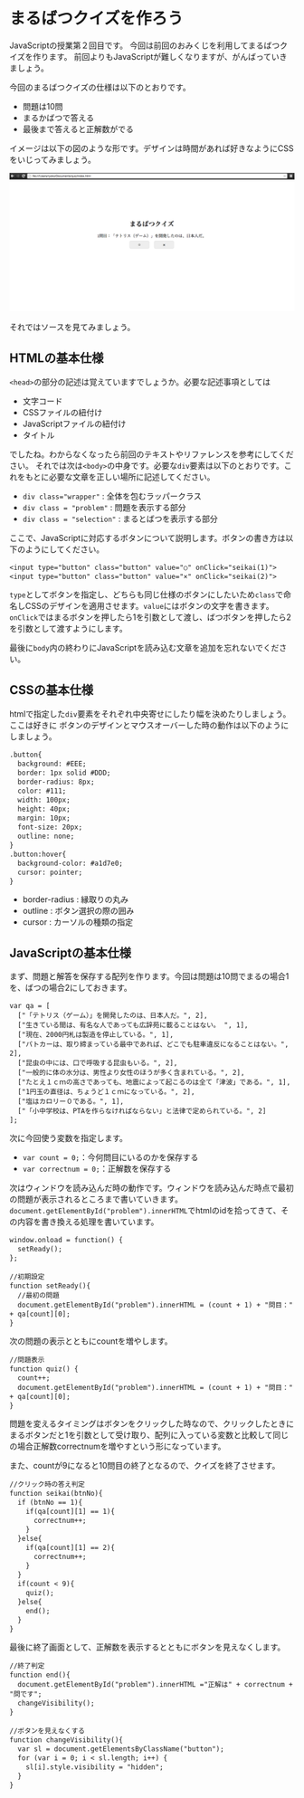 # まるばつクイズを作ろう

JavaScriptの授業第２回目です。
今回は前回のおみくじを利用してまるばつクイズを作ります。
前回よりもJavaScriptが難しくなりますが、がんばっていきましょう。

今回のまるばつクイズの仕様は以下のとおりです。

* 問題は10問
* まるかばつで答える
* 最後まで答えると正解数がでる

イメージは以下の図のような形です。デザインは時間があれば好きなようにCSSをいじってみましょう。

![Screenshot](images/1.png)


それではソースを見てみましょう。

## HTMLの基本仕様
`<head>`の部分の記述は覚えていますでしょうか。必要な記述事項としては

* 文字コード
* CSSファイルの紐付け
* JavaScriptファイルの紐付け
* タイトル

でしたね。わからなくなったら前回のテキストやリファレンスを参考にしてください。
それでは次は`<body>`の中身です。必要な`div`要素は以下のとおりです。これをもとに必要な文章を正しい場所に記述してください。

* `div class="wrapper"` : 全体を包むラッパークラス
* `div class = "problem"` : 問題を表示する部分
* `div class = "selection"` : まるとばつを表示する部分

ここで、JavaScriptに対応するボタンについて説明します。ボタンの書き方は以下のようにしてください。

```
<input type="button" class="button" value="○" onClick="seikai(1)">
<input type="button" class="button" value="×" onClick="seikai(2)">
```
`type`としてボタンを指定し、どちらも同じ仕様のボタンにしたいため`class`で命名しCSSのデザインを適用させます。`value`にはボタンの文字を書きます。`onClick`ではまるボタンを押したら1を引数として渡し、ばつボタンを押したら2を引数として渡すようにします。

最後に`body`内の終わりにJavaScriptを読み込む文章を追加を忘れないでください。


## CSSの基本仕様

htmlで指定した`div`要素をそれぞれ中央寄せにしたり幅を決めたりしましょう。ここは好きに
ボタンのデザインとマウスオーバーした時の動作は以下のようにしましょう。

```
.button{
  background: #EEE;
  border: 1px solid #DDD;
  border-radius: 8px;
  color: #111;
  width: 100px;
  height: 40px;
  margin: 10px;
  font-size: 20px;
  outline: none;
}
.button:hover{
  background-color: #a1d7e0;
  cursor: pointer;
}

```
* border-radius : 縁取りの丸み
* outline : ボタン選択の際の囲み
* cursor : カーソルの種類の指定

## JavaScriptの基本仕様
まず、問題と解答を保存する配列を作ります。今回は問題は10問でまるの場合1を、ばつの場合2にしておきます。

```
var qa = [ 
  ["「テトリス（ゲーム）」を開発したのは、日本人だ。", 2],
  ["生きている間は、有名な人であっても広辞苑に載ることはない。 ", 1],
  ["現在、2000円札は製造を停止している。", 1],
  ["パトカーは、取り締まっている最中であれば、どこでも駐車違反になることはない。", 2],
  ["昆虫の中には、口で呼吸する昆虫もいる。", 2],
  ["一般的に体の水分は、男性より女性のほうが多く含まれている。", 2],
  ["たとえ１ｃｍの高さであっても、地震によって起こるのは全て「津波」である。", 1],
  ["1円玉の直径は、ちょうど１ｃｍになっている。", 2],
  ["塩はカロリー０である。", 1],
  ["「小中学校は、PTAを作らなければならない」と法律で定められている。", 2]
];
```
次に今回使う変数を指定します。

* `var count = 0;`：今何問目にいるのかを保存する
* `var correctnum = 0;`：正解数を保存する

次はウィンドウを読み込んだ時の動作です。ウィンドウを読み込んだ時点で最初の問題が表示されるところまで書いていきます。
`document.getElementById("problem").innerHTML`でhtmlのidを拾ってきて、その内容を書き換える処理を書いています。

```
window.onload = function() {
  setReady();
};

//初期設定
function setReady(){
  //最初の問題
  document.getElementById("problem").innerHTML = (count + 1) + "問目：" + qa[count][0];
}
```

次の問題の表示とともにcountを増やします。

```
//問題表示
function quiz() {
  count++;
  document.getElementById("problem").innerHTML = (count + 1) + "問目：" + qa[count][0];
}

```
問題を変えるタイミングはボタンをクリックした時なので、クリックしたときにまるボタンだと1を引数として受け取り、配列に入っている変数と比較して同じの場合正解数correctnumを増やすという形になっています。

また、countが9になると10問目の終了となるので、クイズを終了させます。

```
//クリック時の答え判定
function seikai(btnNo){
  if (btnNo == 1){
    if(qa[count][1] == 1){
      correctnum++;
    } 
  }else{
    if(qa[count][1] == 2){
      correctnum++;
    } 
  }
  if(count < 9){
    quiz();
  }else{
    end();
  }
}

```
最後に終了画面として、正解数を表示するとともにボタンを見えなくします。

```
//終了判定
function end(){
  document.getElementById("problem").innerHTML ="正解は" + correctnum + "問です";   
  changeVisibility();
}

//ボタンを見えなくする
function changeVisibility(){
  var sl = document.getElementsByClassName("button");
  for (var i = 0; i < sl.length; i++) {
    sl[i].style.visibility = "hidden";
  }
}


```




